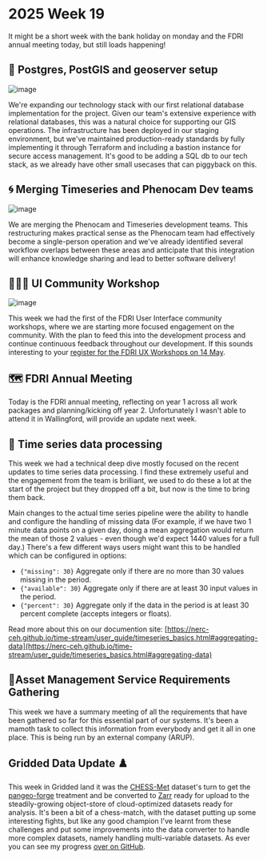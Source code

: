 # 2025 Week 19

It might be a short week with the bank holiday on monday and the FDRI annual meeting today, but still loads happening!

## 🐘 Postgres, PostGIS and geoserver setup
![image](https://github.com/user-attachments/assets/9667b98e-d3cc-41b1-b631-d751e3bf529a)


We're expanding our technology stack with our first relational database implementation for the project. Given our team's extensive experience with relational databases, this was a natural choice for supporting our GIS operations.
The infrastructure has been deployed in our staging environment, but we've maintained production-ready standards by fully implementing it through Terraform and including a bastion instance for secure access management. 
It's good to be adding a SQL db to our tech stack, as we already have other small usecases that can piggyback on this.

## 🌀 Merging Timeseries and Phenocam Dev teams
![image](https://github.com/user-attachments/assets/0a2490c9-5191-412e-9931-6e57685e59e2)

We are merging the Phenocam and Timeseries development teams. This restructuring makes practical sense as the Phenocam team had effectively become a single-person operation and we've already identified several workflow overlaps between these areas and anticipate that this integration will enhance knowledge sharing and lead to better software delivery!


## 🧑‍🤝‍🧑 UI Community Workshop
![image](https://github.com/user-attachments/assets/5bbf02ba-49c1-4085-891a-307842792874)

This week we had the first of the FDRI User Interface community workshops, where we are starting more focused engagement on the community. With the plan to feed this into the development process and continue continuous feedback throughout our development.
If this sounds interesting to your [register for the FDRI UX Workshops on 14 May](https://www.tickettailor.com/events/ukcentreforecologyandhydrology/1640978).

## 🗺️ FDRI Annual Meeting

Today is the FDRI annual meeting, reflecting on year 1 across all work packages and planning/kicking off year 2. Unfortunately I wasn't able to attend it in Wallingford, will provide an update next week. 

## 🔢 Time series data processing

This week we had a technical deep dive mostly focused on the recent updates to time series data processing. I find these extremely useful and the engagement from the team is brilliant, we used to do these a lot at the start of the project but they dropped off a bit, but now is the time to bring them back.

Main changes to the actual time series pipeline were the ability to handle and configure the handling of missing data (For example, if we have two 1 minute data points on a given day, doing a mean aggregation would return the mean of those 2 values - even though we'd expect 1440 values for a full day.) There's a few different ways users might want this to be handled which can be configured in options:
- ``{"missing": 30}`` Aggregate only if there are no more than 30 values missing in the period.
- ``{"available": 30}`` Aggregate only if there are at least 30 input values in the period.
- ``{"percent": 30}`` Aggregate only if the data in the period is at least 30 percent complete (accepts integers or floats).

Read more about this on our documention site: [https://nerc-ceh.github.io/time-stream/user_guide/timeseries_basics.html#aggregating-data](https://nerc-ceh.github.io/time-stream/user_guide/timeseries_basics.html#aggregating-data) 

## 📱Asset Management Service Requirements Gathering

This week we have a summary meeting of all the requirements that have been gathered so far for this essential part of our systems. It's been a mamoth task to collect this information from everybody and get it all in one place. This is being run by an external company (ARUP).

## Gridded Data Update ♟️

This week in Gridded land it was the [CHESS-Met](https://catalogue.ceh.ac.uk/documents/835a50df-e74f-4bfb-b593-804fd61d5eab) dataset's turn to get the [pangeo-forge](https://pangeo-forge.readthedocs.io/en/latest/index.html) treatment and be converted to [Zarr](https://zarr.dev/) ready for upload to the steadily-growing object-store of cloud-optimized datasets ready for analysis. It's been a bit of a chess-match, with the dataset putting up some interesting fights, but like any good champion I've learnt from these challenges and put some improvements into the data converter to handle more complex datasets, namely handling multi-variable datasets. 
As ever you can see my progress [over on GitHub](https://github.com/orgs/NERC-CEH/projects/13/views/1?pane=issue&itemId=102907624&issue=NERC-CEH%7Cdri_gridded_data%7C40). 
